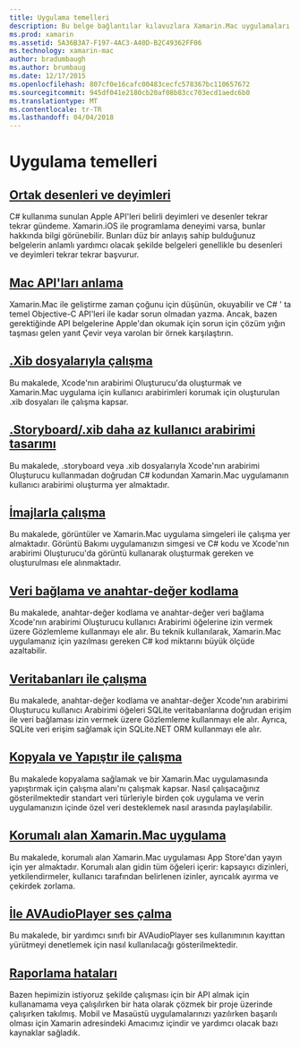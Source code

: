 ```yaml
---
title: Uygulama temelleri
description: Bu belge bağlantılar kılavuzlara Xamarin.Mac uygulamaları geliştirirken anlamanız için gereken çeşitli kavramlarını açıklar.
ms.prod: xamarin
ms.assetid: 5A36B3A7-F197-4AC3-A40D-B2C49362FF06
ms.technology: xamarin-mac
author: bradumbaugh
ms.author: brumbaug
ms.date: 12/17/2015
ms.openlocfilehash: 807cf0e16cafc00483cecfc578367bc110657672
ms.sourcegitcommit: 945df041e2180cb20af08b83cc703ecd1aedc6b0
ms.translationtype: MT
ms.contentlocale: tr-TR
ms.lasthandoff: 04/04/2018
---
```

# <a name="application-fundamentals"></a>Uygulama temelleri

## <a name="common-patterns-and-idiomsmacapp-fundamentalspatternsmd"></a>[Ortak desenleri ve deyimleri](~/mac/app-fundamentals/patterns.md)

C# kullanıma sunulan Apple API'leri belirli deyimleri ve desenler tekrar tekrar gündeme. Xamarin.iOS ile programlama deneyimi varsa, bunlar hakkında bilgi görünebilir. Bunları düz bir anlayış sahip bulduğunuz belgelerin anlamlı yardımcı olacak şekilde belgeleri genellikle bu desenleri ve deyimleri tekrar tekrar başvurur.

## <a name="understanding-mac-apismacapp-fundamentalsmac-apismd"></a>[Mac API'ları anlama](~/mac/app-fundamentals/mac-apis.md)

Xamarin.Mac ile geliştirme zaman çoğunu için düşünün, okuyabilir ve C# ' ta temel Objective-C API'leri ile kadar sorun olmadan yazma. Ancak, bazen gerektiğinde API belgelerine Apple'dan okumak için sorun için çözüm yığın taşması gelen yanıt Çevir veya varolan bir örnek karşılaştırın.

## <a name="working-with-xib-filesmacapp-fundamentalsxibmd"></a>[.Xib dosyalarıyla çalışma](~/mac/app-fundamentals/xib.md)

Bu makalede, Xcode'nın arabirimi Oluşturucu'da oluşturmak ve Xamarin.Mac uygulama için kullanıcı arabirimleri korumak için oluşturulan .xib dosyaları ile çalışma kapsar.

## <a name="storyboardxib-less-user-interface-designmacapp-fundamentalsxibless-uimd"></a>[.Storyboard/.xib daha az kullanıcı arabirimi tasarımı](~/mac/app-fundamentals/xibless-ui.md)

Bu makalede, .storyboard veya .xib dosyalarıyla Xcode'nın arabirimi Oluşturucu kullanmadan doğrudan C# kodundan Xamarin.Mac uygulamanın kullanıcı arabirimi oluşturma yer almaktadır.

## <a name="working-with-imagesmacapp-fundamentalsimagemd"></a>[İmajlarla çalışma](~/mac/app-fundamentals/image.md)

Bu makalede, görüntüler ve Xamarin.Mac uygulama simgeleri ile çalışma yer almaktadır. Görüntü Bakımı uygulamanızın simgesi ve C# kodu ve Xcode'nın arabirimi Oluşturucu'da görüntü kullanarak oluşturmak gereken ve oluşturulması ele alınmaktadır.

## <a name="data-binding-and-key-value-codingmacapp-fundamentalsdatabindingmd"></a>[Veri bağlama ve anahtar-değer kodlama](~/mac/app-fundamentals/databinding.md)

Bu makalede, anahtar-değer kodlama ve anahtar-değer veri bağlama Xcode'nın arabirimi Oluşturucu kullanıcı Arabirimi öğelerine izin vermek üzere Gözlemleme kullanmayı ele alır. Bu teknik kullanılarak, Xamarin.Mac uygulamanız için yazılması gereken C# kod miktarını büyük ölçüde azaltabilir. 

## <a name="working-with-databasesmacapp-fundamentalsdatabasesmd"></a>[Veritabanları ile çalışma](~/mac/app-fundamentals/databases.md)

Bu makalede, anahtar-değer kodlama ve anahtar-değer Xcode'nın arabirimi Oluşturucu kullanıcı Arabirimi öğeleri SQLite veritabanlarına doğrudan erişim ile veri bağlaması izin vermek üzere Gözlemleme kullanmayı ele alır. Ayrıca, SQLite veri erişim sağlamak için SQLite.NET ORM kullanmayı ele alır.

## <a name="working-with-copy-and-pastemacapp-fundamentalscopy-pastemd"></a>[Kopyala ve Yapıştır ile çalışma](~/mac/app-fundamentals/copy-paste.md)

Bu makalede kopyalama sağlamak ve bir Xamarin.Mac uygulamasında yapıştırmak için çalışma alanı'nı çalışmak kapsar. Nasıl çalışacağınız gösterilmektedir standart veri türleriyle birden çok uygulama ve verin uygulamanızın içinde özel veri desteklemek nasıl arasında paylaşılabilir.

## <a name="sandboxing-a-xamarinmac-appmacapp-fundamentalssandboxingmd"></a>[Korumalı alan Xamarin.Mac uygulama](~/mac/app-fundamentals/sandboxing.md)

Bu makalede, korumalı alan Xamarin.Mac uygulaması App Store'dan yayın için yer almaktadır. Korumalı alan gidin tüm öğeleri içerir: kapsayıcı dizinleri, yetkilendirmeler, kullanıcı tarafından belirlenen izinler, ayrıcalık ayırma ve çekirdek zorlama.

## <a name="playing-sound-with-avaudioplayermacapp-fundamentalssoundsmd"></a>[İle AVAudioPlayer ses çalma](~/mac/app-fundamentals/sounds.md)

Bu makalede, bir yardımcı sınıfı bir AVAudioPlayer ses kullanımının kayıttan yürütmeyi denetlemek için nasıl kullanılacağı gösterilmektedir.

## <a name="reporting-bugsmacapp-fundamentalstroubleshootingmd"></a>[Raporlama hataları](~/mac/app-fundamentals/troubleshooting.md)

Bazen hepimizin istiyoruz şekilde çalışması için bir API almak için kullanamama veya çalışılırken bir hata olarak çözmek bir proje üzerinde çalışırken takılmış. Mobil ve Masaüstü uygulamalarınızı yazılırken başarılı olması için Xamarin adresindeki Amacımız içindir ve yardımcı olacak bazı kaynaklar sağladık.
